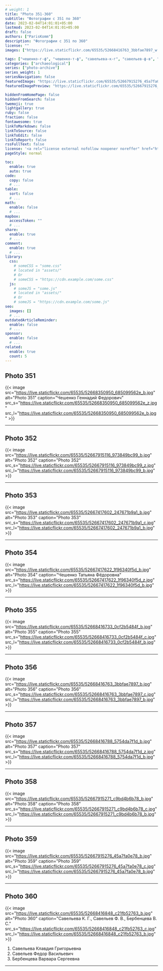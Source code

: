 ```yaml
---
# weight: 1
title: "Photo 351-360"
subtitle: "Фотографии с 351 по 360"
date: 2023-02-04T14:01:01+05:00
lastmod: 2023-02-04T14:01:01+05:00
draft: false
authors: ["ParisKomm"]
description: "Фотографии с 351 по 360"
license: ""
images: ["https://live.staticflickr.com/65535/52668416763_3bbfae7897_w.jpg"] # изображения страниц для Open Graph и Twitter Cards.

tags: ["чешенко-г-ф", "чешенко-т-ф", "савельева-к-г", "савельев-ф-в", "бербенцева-в-с", ]
categories: ["archaeological"]
series: ["photo-archive"]
series_weight: 1
seriesNavigation: false
featuredImage: "https://live.staticflickr.com/65535/52667915276_45a7fa0e78_b.jpg" # главное изображение для содержимого.
featuredImagePreview: "https://live.staticflickr.com/65535/52667915276_45a7fa0e78_b.jpg" # изображение для главной страницы.

hiddenFromHomePage: false
hiddenFromSearch: false
twemoji: true
lightgallery: true
ruby: false
fraction: false
fontawesome: true
linkToMarkdown: false
linkToSource: false
linkToEdit: false
linkToReport: false
rssFullText: false
license: '<a rel="license external nofollow noopener noreffer" href="https://creativecommons.org/licenses/by-nc-nd/4.0/" target="_blank">CC BY-NC-ND 4.0</a>'
pageStyle: normal

toc:
  enable: true
  auto: true
code:
  copy: false
  # ...
table:
  sort: false
  # ...
math:
  enable: false
  # ...
mapbox:
  accessToken: ""
  # ...
share:
  enable: true
  # ...
comment:
  enable: true
  # ...
library:
  css:
    # someCSS = "some.css"
    # located in "assets/"
    # Or
    # someCSS = "https://cdn.example.com/some.css"
  js:
    # someJS = "some.js"
    # located in "assets/"
    # Or
    # someJS = "https://cdn.example.com/some.js"
seo:
  images: []
  # ...
outdatedArticleReminder:
  enable: false
  # ...
sponsor:
  enable: false
  # ...
related:
  enable: true
  count: 5
---
```


<!--more-->

## Photo 351

{{< image src="https://live.staticflickr.com/65535/52668350950_685099562e_b.jpg" alt="Photo 351" caption="Чешенко Геннадий Федорович" src_s="https://live.staticflickr.com/65535/52668350950_685099562e_z.jpg" src_l="https://live.staticflickr.com/65535/52668350950_685099562e_b.jpg" >}}

***

## Photo 352

{{< image src="https://live.staticflickr.com/65535/52667915116_973849bc99_b.jpg" alt="Photo 352" caption="Photo 352" src_s="https://live.staticflickr.com/65535/52667915116_973849bc99_z.jpg" src_l="https://live.staticflickr.com/65535/52667915116_973849bc99_b.jpg" >}}

***

## Photo 353

{{< image src="https://live.staticflickr.com/65535/52667417602_247671b9a1_b.jpg" alt="Photo 353" caption="Photo 353" src_s="https://live.staticflickr.com/65535/52667417602_247671b9a1_c.jpg" src_l="https://live.staticflickr.com/65535/52667417602_247671b9a1_b.jpg" >}}

***

## Photo 354

{{< image src="https://live.staticflickr.com/65535/52667417622_1f96340f5d_b.jpg" alt="Photo 354" caption="Чешенко Татьяна Фёдоровна" src_s="https://live.staticflickr.com/65535/52667417622_1f96340f5d_z.jpg" src_l="https://live.staticflickr.com/65535/52667417622_1f96340f5d_b.jpg" >}}

***

## Photo 355

{{< image src="https://live.staticflickr.com/65535/52668416733_0cf2b5484f_b.jpg" alt="Photo 355" caption="Photo 355" src_s="https://live.staticflickr.com/65535/52668416733_0cf2b5484f_c.jpg" src_l="https://live.staticflickr.com/65535/52668416733_0cf2b5484f_b.jpg" >}}

***

## Photo 356

{{< image src="https://live.staticflickr.com/65535/52668416763_3bbfae7897_b.jpg" alt="Photo 356" caption="Photo 356" src_s="https://live.staticflickr.com/65535/52668416763_3bbfae7897_c.jpg" src_l="https://live.staticflickr.com/65535/52668416763_3bbfae7897_b.jpg" >}}

***

## Photo 357

{{< image src="https://live.staticflickr.com/65535/52668416788_5754da7f1d_b.jpg" alt="Photo 357" caption="Photo 357" src_s="https://live.staticflickr.com/65535/52668416788_5754da7f1d_z.jpg" src_l="https://live.staticflickr.com/65535/52668416788_5754da7f1d_b.jpg" >}}

***

## Photo 358

{{< image src="https://live.staticflickr.com/65535/52667915271_c9bd4b6b78_b.jpg" alt="Photo 358" caption="Photo 358" src_s="https://live.staticflickr.com/65535/52667915271_c9bd4b6b78_c.jpg" src_l="https://live.staticflickr.com/65535/52667915271_c9bd4b6b78_b.jpg" >}}

***

## Photo 359

{{< image src="https://live.staticflickr.com/65535/52667915276_45a7fa0e78_b.jpg" alt="Photo 359" caption="Photo 359" src_s="https://live.staticflickr.com/65535/52667915276_45a7fa0e78_c.jpg" src_l="https://live.staticflickr.com/65535/52667915276_45a7fa0e78_b.jpg" >}}

***

## Photo 360

{{< image src="https://live.staticflickr.com/65535/52668416848_c21fb52763_b.jpg" alt="Photo 360" caption="Савельева К. Г., Савельев Ф. В., Бербенцева В. С." src_s="https://live.staticflickr.com/65535/52668416848_c21fb52763_c.jpg" src_l="https://live.staticflickr.com/65535/52668416848_c21fb52763_b.jpg" >}}

1. Савельева Клавдия Григорьевна
2. Савельев Федор Васильевич
3. Бербенцева Варвара Сергеевна

***
